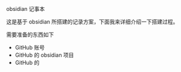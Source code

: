 obsidian 记事本

这是基于 obsidian 所搭建的记录方案，下面我来详细介绍一下搭建过程。

需要准备的东西如下
- GitHub 账号
- GitHub 的 obsidian 项目
- GitHub 的 
